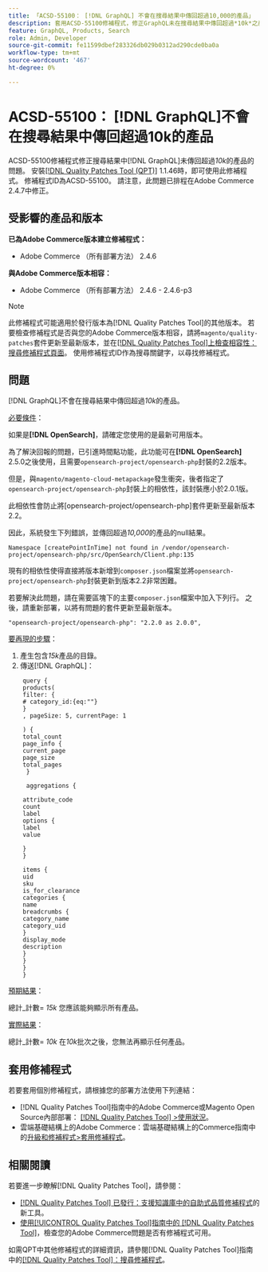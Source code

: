 ```yaml
---
title: 「ACSD-55100： [!DNL GraphQL] 不會在搜尋結果中傳回超過10,000的產品」
description: 套用ACSD-55100修補程式，修正GraphQL未在搜尋結果中傳回超過*10k*之產品的Adobe Commerce問題。
feature: GraphQL, Products, Search
role: Admin, Developer
source-git-commit: fe11599dbef283326db029b0312ad290cde0ba0a
workflow-type: tm+mt
source-wordcount: '467'
ht-degree: 0%

---
```


# ACSD-55100： [!DNL GraphQL]不會在搜尋結果中傳回超過10k的產品

ACSD-55100修補程式修正搜尋結果中[!DNL GraphQL]未傳回超過&#x200B;*10k*&#x200B;的產品的問題。 安裝[[!DNL Quality Patches Tool (QPT)]](https://experienceleague.adobe.com/en/docs/commerce-knowledge-base/kb/announcements/commerce-announcements/magento-quality-patches-released-new-tool-to-self-serve-quality-patches) 1.1.46時，即可使用此修補程式。 修補程式ID為ACSD-55100。 請注意，此問題已排程在Adobe Commerce 2.4.7中修正。

## 受影響的產品和版本

**已為Adobe Commerce版本建立修補程式：**

* Adobe Commerce （所有部署方法） 2.4.6

**與Adobe Commerce版本相容：**

* Adobe Commerce （所有部署方法） 2.4.6 - 2.4.6-p3

>[!NOTE]
>
>此修補程式可能適用於發行版本為[!DNL Quality Patches Tool]的其他版本。 若要檢查修補程式是否與您的Adobe Commerce版本相容，請將`magento/quality-patches`套件更新至最新版本，並在[[!DNL Quality Patches Tool]上檢查相容性：搜尋修補程式頁面](https://experienceleague.adobe.com/tools/commerce-quality-patches/index.html)。 使用修補程式ID作為搜尋關鍵字，以尋找修補程式。

## 問題

[!DNL GraphQL]不會在搜尋結果中傳回超過&#x200B;*10k*&#x200B;的產品。

<u>必要條件</u>：

如果是&#x200B;**[!DNL OpenSearch]**，請確定您使用的是最新可用版本。

為了解決回報的問題，已引進時間點功能，此功能可在&#x200B;**[!DNL OpenSearch]** 2.5.0之後使用，且需要`opensearch-project/opensearch-php`封裝的2.2版本。

但是，與`magento/magento-cloud-metapackage`發生衝突，後者指定了`opensearch-project/opensearch-php`封裝上的相依性，該封裝應小於2.0.1版。


此相依性會防止將[opensearch-project/opensearch-php]套件更新至最新版本2.2。

因此，系統發生下列錯誤，並傳回超過&#x200B;*10,000*&#x200B;的產品的null結果。

`Namespace [createPointInTime] not found in /vendor/opensearch-project/opensearch-php/src/OpenSearch/Client.php:135`

現有的相依性使得直接將版本新增到`composer.json`檔案並將`opensearch-project/opensearch-php`封裝更新到版本2.2非常困難。

若要解決此問題，請在需要區塊下的主要`composer.json`檔案中加入下列行。 之後，請重新部署，以將有問題的套件更新至最新版本。

`"opensearch-project/opensearch-php": "2.2.0 as 2.0.0",`

<u>要再現的步驟</u>：

1. 產生包含&#x200B;*15k*&#x200B;產品的目錄。
1. 傳送[!DNL GraphQL]：

```
    query {
    products(
    filter: {
    # category_id:{eq:""}
    }
    , pageSize: 5, currentPage: 1

    ) {
    total_count
    page_info {
    current_page
    page_size
    total_pages
     }

     aggregations {

    attribute_code
    count
    label
    options {
    label
    value

    }
    }

    items {
    uid
    sku
    is_for_clearance
    categories {
    name
    breadcrumbs {
    category_name
    category_uid
    }
    display_mode
    description
    }
    }
    }
    }
```

<u>預期結果</u>：

總計_計數= *15k*
您應該能夠顯示所有產品。

<u>實際結果</u>：

總計_計數= *10k*
在*10k*&#x200B;批次之後，您無法再顯示任何產品。

## 套用修補程式

若要套用個別修補程式，請根據您的部署方法使用下列連結：

* [!DNL Quality Patches Tool]指南中的Adobe Commerce或Magento Open Source內部部署： [[!DNL Quality Patches Tool] >使用狀況](/help/tools/quality-patches-tool/usage.md)。
* 雲端基礎結構上的Adobe Commerce：雲端基礎結構上的Commerce指南中的[升級和修補程式>套用修補程式](https://experienceleague.adobe.com/docs/commerce-cloud-service/user-guide/develop/upgrade/apply-patches.html)。

## 相關閱讀

若要進一步瞭解[!DNL Quality Patches Tool]，請參閱：

* [[!DNL Quality Patches Tool] 已發行：支援知識庫中的自助式品質修補程式](https://experienceleague.adobe.com/en/docs/commerce-knowledge-base/kb/announcements/commerce-announcements/magento-quality-patches-released-new-tool-to-self-serve-quality-patches)的新工具。
* [使用[!UICONTROL Quality Patches Tool]指南中的 [!DNL Quality Patches Tool]](/help/tools/quality-patches-tool/patches-available-in-qpt/check-patch-for-magento-issue-with-magento-quality-patches.md)，檢查您的Adobe Commerce問題是否有修補程式可用。


如需QPT中其他修補程式的詳細資訊，請參閱[!DNL Quality Patches Tool]指南中的[[!DNL Quality Patches Tool]：搜尋修補程式](https://experienceleague.adobe.com/tools/commerce-quality-patches/index.html)。
